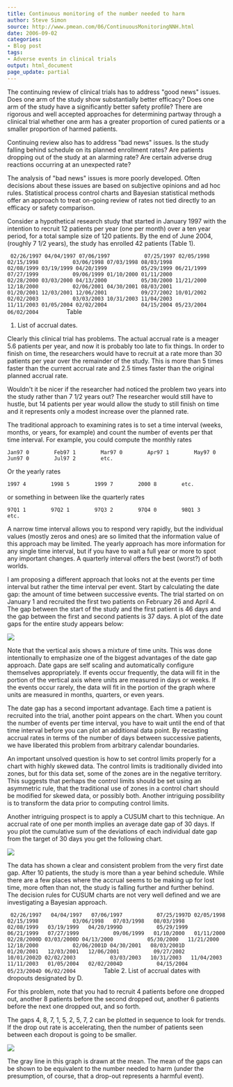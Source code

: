 ```yaml
---
title: Continuous monitoring of the number needed to harm
author: Steve Simon
source: http://www.pmean.com/06/ContinuousMonitoringNNH.html
date: 2006-09-02
categories:
- Blog post
tags:
- Adverse events in clinical trials
output: html_document
page_update: partial
---
```


The continuing review of clinical trials has to address "good news"
issues. Does one arm of the study show substantially better efficacy?
Does one arm of the study have a significantly better safety profile?
There are rigorous and well accepted approaches for determining
partway through a clinical trial whether one arm has a greater
proportion of cured patients or a smaller proportion of harmed
patients.

Continuing review also has to address "bad news" issues. Is the
study falling behind schedule on its planned enrollment rates? Are
patients dropping out of the study at an alarming rate? Are certain
adverse drug reactions occurring at an unexpected rate?

The analysis of   "bad news" issues is more poorly developed. Often
decisions about these issues are based on subjective opinions and ad
hoc rules. Statistical process control charts and Bayesian statistical
methods offer an approach to treat on-going review of rates not tied
directly to an efficacy or safety comparison.

Consider a hypothetical research study that started in January 1997
with the intention to recruit 12 patients per year (one per month)
over a ten year period, for a total sample size of 120 patients. By
the end of June 2004, (roughly 7 1/2 years), the study has enrolled 42
patients (Table 1).

`  02/26/1997 04/04/1997 07/06/1997           07/25/1997 02/05/1998 02/15/1998           03/06/1998 07/03/1998 08/03/1998           02/08/1999 03/19/1999 04/20/1999           05/29/1999 06/21/1999 07/27/1999           09/06/1999 01/10/2000 01/11/2000           02/28/2000 03/03/2000 04/13/2000           05/30/2000 11/21/2000 12/18/2000           02/06/2001 04/30/2001 08/03/2001           01/20/2001 12/03/2001 12/06/2001           09/27/2002 10/01/2002 02/02/2003           03/03/2003 10/31/2003 11/04/2003           11/11/2003 01/05/2004 02/02/2004           04/15/2004 05/23/2004 06/02/2004          `Table
1. List of accrual dates.

Clearly this clinical trial has problems. The actual accrual rate is a
meager 5.6 patients per year, and now it is probably too late to fix
things. In order to finish on time, the researchers would have to
recruit at a rate more than 30 patients per year over the remainder of
the study. This is more than 5 times faster than the current accrual
rate and 2.5 times faster than the original planned accrual rate.

Wouldn't it be nicer if the researcher had noticed the problem two
years into the study rather than 7 1/2 years out? The researcher would
still have to hustle, but 14 patients per year would allow the study
to still finish on time and it represents only a modest increase over
the planned rate.

The traditional approach to examining rates is to set a time interval
(weeks, months, or years, for example) and count the number of events
per that time interval. For example, you could compute the monthly
rates

`Jan97 0        Feb97 1        Mar97 0        Apr97 1        May97 0        Jun97 0        Jul97 2        etc.`

Or the yearly rates

`1997 4        1998 5        1999 7        2000 8        etc.`

or something in between like the quarterly rates

`97Q1 1        97Q2 1        97Q3 2        97Q4 0        98Q1 3        etc.`

A narrow time interval allows you to respond very rapidly, but the
individual values (mostly zeros and ones) are so limited that the
information value of this approach may be limited. The yearly approach
has more information for any single time interval, but if you have to
wait a full year or more to spot any important changes. A quarterly
interval offers the best (worst?) of both worlds.

I am proposing a different approach that looks not at the events per
time interval but rather the time interval per event. Start by
calculating the date gap: the amount of time between successive
events. The trial started on on January 1 and recruited the first two
patients on February 26 and April 4. The gap between the start of the
study and the first patient is 46 days and the gap between the first
and second patients is 37 days. A plot of the date gaps for the entire
study appears below:

![](http://www.pmean.com/new-images/06/ContinuousMonitoringNNH01.gif)

Note that the vertical axis shows a mixture of time units. This was
done intentionally to emphasize one of the biggest advantages of the
date gap approach. Date gaps are self scaling and automatically
configure themselves appropriately. If events occur frequently, the
data will fit in the portion of the vertical axis where units are
measured in days or weeks. If the events occur rarely, the data will
fit in the portion of the graph where units are measured in months,
quarters, or even years.

The date gap has a second important advantage. Each time a patient is
recruited into the trial, another point appears on the chart. When you
count the number of events per time interval, you have to wait until
the end of that time interval before you can plot an additional data
point. By recasting accrual rates in terms of the number of days
between successive patients, we have liberated this problem from
arbitrary calendar boundaries.

An important unsolved question is how to set control limits properly
for a chart with highly skewed data. The control limits is
traditionally divided into zones, but for this data set, some of the
zones are in the negative territory. This suggests that perhaps the
control limits should be set using an asymmetric rule, that the
traditional use of zones in a control chart should be modified for
skewed data, or possibly both. Another intriguing possibility is to
transform the data prior to computing control limits.

Another intriguing prospect is to apply a CUSUM chart to this
technique. An accrual rate of one per month implies an average date
gap of 30 days. If you plot the cumulative sum of the deviations of
each individual date gap from the target of 30 days you get the
following chart.

![](http://www.pmean.com/new-images/06/ContinuousMonitoringNNH02.jpg)

The data has shown a clear and consistent problem from the very first
date gap. After 10 patients, the study is more than a year behind
schedule. While there are a few places where the accrual seems to be
making up for lost time, more often than not, the study is falling
further and further behind. The decision rules for CUSUM charts are
not very well defined and we are investigating a Bayesian approach.

`  02/26/1997   04/04/1997   07/06/1997           07/25/1997D 02/05/1998   02/15/1998           03/06/1998   07/03/1998   08/03/1998           02/08/1999   03/19/1999   04/20/1999D           05/29/1999   06/21/1999   07/27/1999           09/06/1999   01/10/2000   01/11/2000           02/28/2000D 03/03/2000D 04/13/2000           05/30/2000   11/21/2000   12/18/2000           02/06/2001D 04/30/2001   08/03/2001D           01/20/2001   12/03/2001   12/06/2001           09/27/2002   10/01/2002D 02/02/2003           03/03/2003   10/31/2003   11/04/2003           11/11/2003   01/05/2004   02/02/2004D           04/15/2004   05/23/2004D 06/02/2004          `Table
2. List of accrual dates with dropouts designated by D.

For this problem, note that you had to recruit 4 patients before one
dropped out, another 8 patients before the second dropped out, another
6 patients before the next one dropped out, and so forth.

The gaps 4, 8, 7, 1, 5, 2, 5, 7, 2 can be plotted in sequence to look
for trends. If the drop out rate is accelerating, then the number of
patients seen between each dropout is going to be smaller.

![](http://www.pmean.com/new-images/06/ContinuousMonitoringNNH03.gif)

The gray line in this graph is drawn at the mean. The mean of the gaps
can be shown to be equivalent to the number needed to harm (under the
presumption, of course, that a drop-out represents a harmful event).

